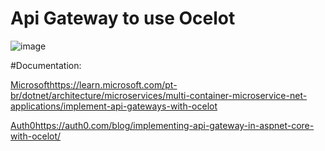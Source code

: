 # Api Gateway to use Ocelot

![image](https://github.com/AnoEma/api-gateway-ocelot/assets/47406426/ab97424c-e016-40cb-8964-4d2d94ba96df)


#Documentation:

[Microsoft](https://learn.microsoft.com/pt-br/dotnet/architecture/microservices/multi-container-microservice-net-applications/implement-api-gateways-with-ocelot)https://learn.microsoft.com/pt-br/dotnet/architecture/microservices/multi-container-microservice-net-applications/implement-api-gateways-with-ocelot

[Auth0](https://auth0.com/blog/implementing-api-gateway-in-aspnet-core-with-ocelot/)https://auth0.com/blog/implementing-api-gateway-in-aspnet-core-with-ocelot/
